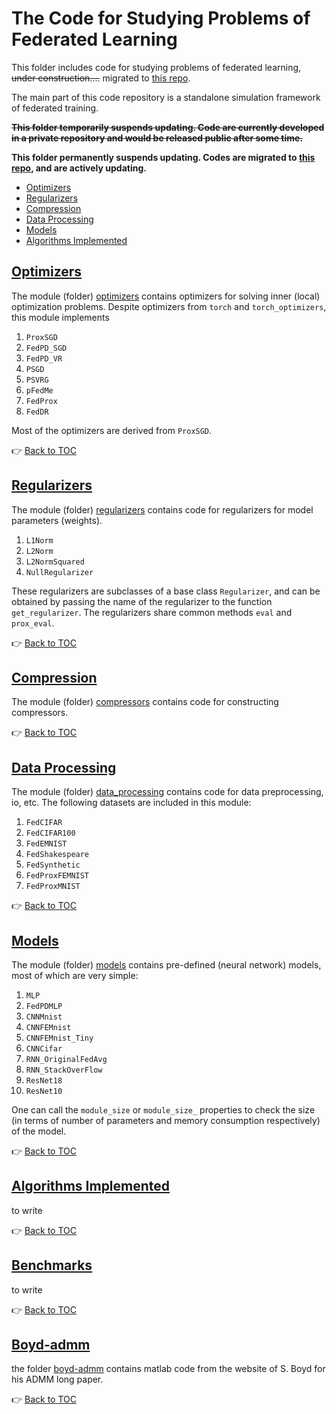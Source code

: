 # <a name="top"></a> The Code for Studying Problems of Federated Learning

This folder includes code for studying problems of federated learning, ~~under construction....~~ migrated to [this repo](https://github.com/wenh06/fl-sim).

The main part of this code repository is a standalone simulation framework of federated training.

**~~This folder temporarily suspends updating. Code are currently developed in a private repository and would be released public after some time.~~**

**This folder permanently suspends updating. Codes are migrated to [this repo](https://github.com/wenh06/fl-sim), and are actively updating.**

<!-- toc -->

- [Optimizers](#optimizers)
- [Regularizers](#regularizers)
- [Compression](#compression)
- [Data Processing](#data-processing)
- [Models](#models)
- [Algorithms Implemented](#algorithms-implemented)

<!-- tocstop -->

## [Optimizers](optimizers/)

The module (folder) [optimizers](optimizers/) contains optimizers for solving inner (local) optimization problems. Despite optimizers from `torch` and `torch_optimizers`, this module implements

1. `ProxSGD`
2. `FedPD_SGD`
3. `FedPD_VR`
4. `PSGD`
5. `PSVRG`
6. `pFedMe`
7. `FedProx`
8. `FedDR`

Most of the optimizers are derived from `ProxSGD`.

:point_right: [Back to TOC](#top)

## [Regularizers](regularizers/)

The module (folder) [regularizers](regularizers/) contains code for regularizers for model parameters (weights).

1. `L1Norm`
2. `L2Norm`
3. `L2NormSquared`
4. `NullRegularizer`

These regularizers are subclasses of a base class `Regularizer`, and can be obtained by passing the name of the regularizer to the function `get_regularizer`. The regularizers share common methods `eval` and `prox_eval`.

:point_right: [Back to TOC](#top)

## [Compression](compressors/)

The module (folder) [compressors](compressors/) contains code for constructing compressors.

:point_right: [Back to TOC](#top)

## [Data Processing](data_processing/)

The module (folder) [data_processing](data_processing/) contains code for data preprocessing, io, etc. The following datasets are included in this module:

1. `FedCIFAR`
2. `FedCIFAR100`
3. `FedEMNIST`
4. `FedShakespeare`
5. `FedSynthetic`
6. `FedProxFEMNIST`
7. `FedProxMNIST`

:point_right: [Back to TOC](#top)

## [Models](models/)

The module (folder) [models](models/) contains pre-defined (neural network) models, most of which are very simple:

1. `MLP`
2. `FedPDMLP`
3. `CNNMnist`
4. `CNNFEMnist`
5. `CNNFEMnist_Tiny`
6. `CNNCifar`
7. `RNN_OriginalFedAvg`
8. `RNN_StackOverFlow`
9. `ResNet18`
10. `ResNet10`

One can call the `module_size` or `module_size_` properties to check the size (in terms of number of parameters and memory consumption respectively) of the model.

:point_right: [Back to TOC](#top)

## [Algorithms Implemented](algorithms/)

to write

:point_right: [Back to TOC](#top)

## [Benchmarks](/benchmarks)

to write

:point_right: [Back to TOC](#top)

## [Boyd-admm](algorithms/boyd-admm/)

the folder [boyd-admm](algorithms/boyd-admm/) contains matlab code from the website of S. Boyd for his ADMM long paper.

:point_right: [Back to TOC](#top)
